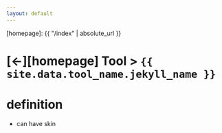 ```yaml
---
layout: default
---
```



[//]: #(Reference)
[homepage]:   {{ "/index" | absolute_url }}

# [&larr;][homepage] Tool > `{{ site.data.tool_name.jekyll_name }}`
# definition
- can have skin